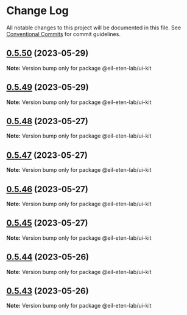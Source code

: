 # Change Log

All notable changes to this project will be documented in this file.
See [Conventional Commits](https://conventionalcommits.org) for commit guidelines.

## [0.5.50](https://github.com/etenlab/ui-kit/compare/v0.5.48...v0.5.50) (2023-05-29)

**Note:** Version bump only for package @eil-eten-lab/ui-kit

## [0.5.49](https://github.com/etenlab/ui-kit/compare/v0.5.48...v0.5.49) (2023-05-29)

**Note:** Version bump only for package @eil-eten-lab/ui-kit

## [0.5.48](https://github.com/etenlab/ui-kit/compare/v0.5.46...v0.5.48) (2023-05-27)

**Note:** Version bump only for package @eil-eten-lab/ui-kit

## [0.5.47](https://github.com/etenlab/ui-kit/compare/v0.5.46...v0.5.47) (2023-05-27)

**Note:** Version bump only for package @eil-eten-lab/ui-kit

## [0.5.46](https://github.com/etenlab/ui-kit/compare/v0.5.44...v0.5.46) (2023-05-27)

**Note:** Version bump only for package @eil-eten-lab/ui-kit

## [0.5.45](https://github.com/etenlab/ui-kit/compare/v0.5.44...v0.5.45) (2023-05-27)

**Note:** Version bump only for package @eil-eten-lab/ui-kit

## [0.5.44](https://github.com/etenlab/ui-kit/compare/v0.5.43...v0.5.44) (2023-05-26)

**Note:** Version bump only for package @eil-eten-lab/ui-kit

## [0.5.43](https://github.com/etenlab/ui-kit/compare/v0.5.42...v0.5.43) (2023-05-26)

**Note:** Version bump only for package @eil-eten-lab/ui-kit
